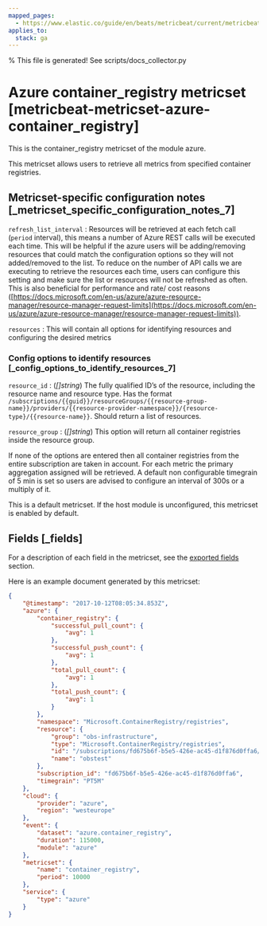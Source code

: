 ```yaml
---
mapped_pages:
  - https://www.elastic.co/guide/en/beats/metricbeat/current/metricbeat-metricset-azure-container_registry.html
applies_to:
  stack: ga
---
```


% This file is generated! See scripts/docs_collector.py

# Azure container_registry metricset [metricbeat-metricset-azure-container_registry]

This is the container_registry metricset of the module azure.

This metricset allows users to retrieve all metrics from specified container registries.


## Metricset-specific configuration notes [_metricset_specific_configuration_notes_7]

`refresh_list_interval`
:   Resources will be retrieved at each fetch call (`period` interval), this means a number of Azure REST calls will be executed each time. This will be helpful if the azure users will be adding/removing resources that could match the configuration options so they will not added/removed to the list. To reduce on the number of API calls we are executing to retrieve the resources each time, users can configure this setting and make sure the list or resources will not be refreshed as often. This is also beneficial for performance and rate/ cost reasons ([https://docs.microsoft.com/en-us/azure/azure-resource-manager/resource-manager-request-limits](https://docs.microsoft.com/en-us/azure/azure-resource-manager/resource-manager-request-limits)).

`resources`
:   This will contain all options for identifying resources and configuring the desired metrics


### Config options to identify resources [_config_options_to_identify_resources_7]

`resource_id`
:   (*[]string*) The fully qualified ID’s of the resource, including the resource name and resource type. Has the format `/subscriptions/{{guid}}/resourceGroups/{{resource-group-name}}/providers/{{resource-provider-namespace}}/{resource-type}/{{resource-name}}`. Should return a list of resources.

`resource_group`
:   (*[]string*) This option will return all container registries inside the resource group.

If none of the options are entered then all container registries from the entire subscription are taken in account. For each metric the primary aggregation assigned will be retrieved. A default non configurable timegrain of 5 min is set so users are advised to configure an interval of 300s or  a multiply of it.

This is a default metricset. If the host module is unconfigured, this metricset is enabled by default.

## Fields [_fields]

For a description of each field in the metricset, see the [exported fields](/reference/metricbeat/exported-fields-azure.md) section.

Here is an example document generated by this metricset:

```json
{
    "@timestamp": "2017-10-12T08:05:34.853Z",
    "azure": {
        "container_registry": {
            "successful_pull_count": {
                "avg": 1
            },
            "successful_push_count": {
                "avg": 1
            },
            "total_pull_count": {
                "avg": 1
            },
            "total_push_count": {
                "avg": 1
            }
        },
        "namespace": "Microsoft.ContainerRegistry/registries",
        "resource": {
            "group": "obs-infrastructure",
            "type": "Microsoft.ContainerRegistry/registries",
            "id": "/subscriptions/fd675b6f-b5e5-426e-ac45-d1f876d0ffa6/resourceGroups/obs-infrastructure/providers/Microsoft.ContainerRegistry/registries/obstest",
            "name": "obstest"
        },
        "subscription_id": "fd675b6f-b5e5-426e-ac45-d1f876d0ffa6",
        "timegrain": "PT5M"
    },
    "cloud": {
        "provider": "azure",
        "region": "westeurope"
    },
    "event": {
        "dataset": "azure.container_registry",
        "duration": 115000,
        "module": "azure"
    },
    "metricset": {
        "name": "container_registry",
        "period": 10000
    },
    "service": {
        "type": "azure"
    }
}
```
